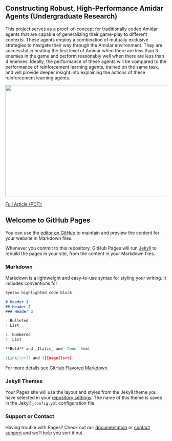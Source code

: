 
## Constructing Robust, High-Performance Amidar Agents (Undergraduate Research)

This project serves as a proof-of-concept for traditionally coded Amidar agents that are capable of generalizing their game-play to different contexts. These agents employ a combination of mutually exclusive strategies to navigate their way through the Amidar environment. They are successful in beating the first level of Amidar when there are less than 3 enemies in the game and perform reasonably well when there are less than 4 enemies. Ideally, the performance of these agents will be compared to the performance of reinforcement learning agents, trained on the same task, and will provide deeper insight into explaining the actions of these reinforcement learning agents. 

<img src="https://media.giphy.com/media/JmhTts7Len94Pf1C2l/giphy.gif" width="600" height="350" img align="center">

[Full Article (PDF):](https://pdfhost.io/v/4neOFC73U_Constructing_HighPerformance_Amidar_Agents_using_Traditional_Programming.pdf)

## Welcome to GitHub Pages

You can use the [editor on GitHub](https://github.com/salahzoubi/salahzoubi.github.io/edit/master/index.md) to maintain and preview the content for your website in Markdown files.

Whenever you commit to this repository, GitHub Pages will run [Jekyll](https://jekyllrb.com/) to rebuild the pages in your site, from the content in your Markdown files.

### Markdown

Markdown is a lightweight and easy-to-use syntax for styling your writing. It includes conventions for

```markdown
Syntax highlighted code block

# Header 1
## Header 2
### Header 3

- Bulleted
- List

1. Numbered
2. List

**Bold** and _Italic_ and `Code` text

[Link](url) and ![Image](src)
```

For more details see [GitHub Flavored Markdown](https://guides.github.com/features/mastering-markdown/).

### Jekyll Themes

Your Pages site will use the layout and styles from the Jekyll theme you have selected in your [repository settings](https://github.com/salahzoubi/salahzoubi.github.io/settings). The name of this theme is saved in the Jekyll `_config.yml` configuration file.

### Support or Contact

Having trouble with Pages? Check out our [documentation](https://docs.github.com/categories/github-pages-basics/) or [contact support](https://github.com/contact) and we’ll help you sort it out.
